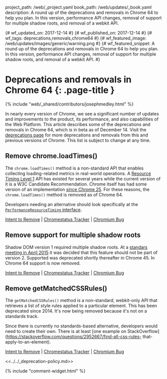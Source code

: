 project_path: /web/_project.yaml
book_path: /web/updates/_book.yaml
description: A round up of the deprecations and removals in Chrome 64 to help you plan. In this version, performance API changes, removal of support for multiple shadow roots, and removal of a webkit API.

{# wf_updated_on: 2017-12-14 #}
{# wf_published_on: 2017-12-14 #}
{# wf_tags: deprecations,removals,chrome64 #}
{# wf_featured_image: /web/updates/images/generic/warning.png #}
{# wf_featured_snippet: A round up of the deprecations and removals in Chrome 64 to help you plan. In this version, performance API changes, removal of support for multiple shadow roots, and removal of a webkit API. #}

# Deprecations and removals in Chrome 64 {: .page-title }

{% include "web/_shared/contributors/josephmedley.html" %}

In nearly every version of Chrome, we see a significant number of updates and
improvements to the product, its performance, and also capabilities of the Web
Platform. This article describes some of the deprecations and removals in Chrome
64, which is in beta as of December 14. Visit the
[deprecations page](/web/updates/tags/deprecations) for more deprecations and
removals from this and previous versions of Chrome. This list is subject to
change at any time.

## Remove chrome.loadTimes()

The `chrome.loadTimes()` method is a non-standard API that enables collecting
loading-related metrics in real-world operations. A [Resource Timing Level
1](https://www.w3.org/TR/resource-timing-1/) API has existed for several years
while the current version of it is a W3C Candidate Recommendation. Chrome itself
has had some version of an implementation [since Chrome
25](https://www.chromestatus.com/features/5796350423728128). For these reasons,
the `chrome.loadTimes()` method is removed as of Chrome 64.

Developers needing an alternative should look specifically at the
[`PerformanceResourceTiming` interface](https://developer.mozilla.org/en-US/docs/Web/API/PerformanceResourceTiming).

[Intent to Remove](https://groups.google.com/a/chromium.org/d/topic/blink-dev/QqvFGFgoTyI/discussion) &#124;
[Chromestatus Tracker](https://www.chromestatus.com/features/5637885046816768) &#124;
[Chromium Bug](https://bugs.chromium.org/p/chromium/issues/detail?id=621512)

## Remove support for multiple shadow roots

Shadow DOM version 1 required multiple shadow roots. At a [standars meeting in
April 2015](https://www.w3.org/wiki/Webapps/WebComponentsApril2015Meeting) it
was decided that this feature should not be part of version 2. Supported was
deprecated shortly thereafter in Chrome 45. In Chrome 64 support is now removed.

[Intent to Remove](https://groups.google.com/a/chromium.org/d/topic/blink-dev/JjtmigNE28M/discussion) &#124;
[Chromestatus Tracker](https://www.chromestatus.com/features/4668884095336448) &#124;
[Chromium Bug](https://code.google.com/p/chromium/issues/detail?id=489947)

## Remove getMatchedCSSRules()

The `getMatchedCSSRules()` method is a non-standard, webkit-only API that
retrieves a list of style rules applied to a particular element. This has been
deprecated since 2014. It's now being removed because it's not on a standards
track.

Since there is currently no standards-based alternative, developers would need
to create their own. There is at least [one example on
StackOverflow](https://stackoverflow.com/questions/2952667/find-all-css-rules-
that-apply-to-an-element).

[Intent to Remove](https://groups.google.com/a/chromium.org/d/topic/blink-dev/fd-QLCiLESQ/discussion) &#124;
[Chromestatus Tracker](https://www.chromestatus.com/features/4606972603138048) &#124;
[Chromium Bug](https://bugs.chromium.org/p/chromium/issues/detail?id=437569&desc=2)

<<../../_deprecation-policy.md>>

{% include "comment-widget.html" %}
